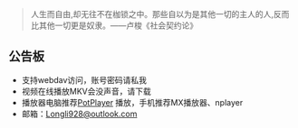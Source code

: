 > 人生而自由,却无往不在枷锁之中。那些自以为是其他一切的主人的人,反而比其他一切更是奴隶。——卢梭《社会契约论》

## 公告板
- 支持webdav访问，账号密码请私我 
- 视频在线播放MKV会没声音，请下载 
- 播放器电脑推荐[PotPlayer](https://potplayer.org/ "PotPlayer") 播放，手机推荐MX播放器、nplayer 
- 邮箱：Longli928@outlook.com 

